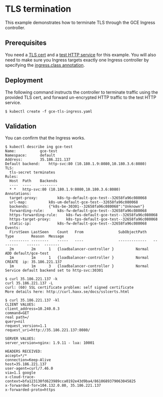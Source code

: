 # TLS termination

This example demonstrates how to terminate TLS through the GCE Ingress controller.

## Prerequisites

You need a [TLS cert](/examples/PREREQUISITES.md#tls-certificates) and a [test HTTP service](/examples/PREREQUISITES.md#test-http-service) for this example.
You will also need to make sure you Ingress targets exactly one Ingress
controller by specifying the [ingress.class annotation](/examples/PREREQUISITES.md#ingress-class).

## Deployment

The following command instructs the controller to terminate traffic using
the provided TLS cert, and forward un-encrypted HTTP traffic to the test
HTTP service.

```console
$ kubectl create -f gce-tls-ingress.yaml
```

## Validation

You can confirm that the Ingress works.

```console
$ kubectl describe ing gce-test
Name:			gce-test
Namespace:		default
Address:		35.186.221.137
Default backend:	http-svc:80 (10.180.1.9:8080,10.180.3.6:8080)
TLS:
  tls-secret terminates
Rules:
  Host	Path	Backends
  ----	----	--------
  *	* 	http-svc:80 (10.180.1.9:8080,10.180.3.6:8080)
Annotations:
  target-proxy:			k8s-tp-default-gce-test--32658fa96c080068
  url-map:			k8s-um-default-gce-test--32658fa96c080068
  backends:			{"k8s-be-30301--32658fa96c080068":"Unknown"}
  forwarding-rule:		k8s-fw-default-gce-test--32658fa96c080068
  https-forwarding-rule:	k8s-fws-default-gce-test--32658fa96c080068
  https-target-proxy:		k8s-tps-default-gce-test--32658fa96c080068
  static-ip:			k8s-fw-default-gce-test--32658fa96c080068
Events:
  FirstSeen	LastSeen	Count	From				SubObjectPath	Type		Reason	Message
  ---------	--------	-----	----				-------------	--------	------	-------
  2m		2m		1	{loadbalancer-controller }			Normal		ADD	default/gce-test
  1m		1m		1	{loadbalancer-controller }			Normal		CREATE	ip: 35.186.221.137
  1m		1m		3	{loadbalancer-controller }			Normal		Service	default backend set to http-svc:30301

$ curl 35.186.221.137 -k
curl 35.186.221.137 -L
curl: (60) SSL certificate problem: self signed certificate
More details here: http://curl.haxx.se/docs/sslcerts.html

$ curl 35.186.221.137 -kl
CLIENT VALUES:
client_address=10.240.0.3
command=GET
real path=/
query=nil
request_version=1.1
request_uri=http://35.186.221.137:8080/

SERVER VALUES:
server_version=nginx: 1.9.11 - lua: 10001

HEADERS RECEIVED:
accept=*/*
connection=Keep-Alive
host=35.186.221.137
user-agent=curl/7.46.0
via=1.1 google
x-cloud-trace-context=bfa123130fd623989cca0192e43d9ba4/8610689379063045825
x-forwarded-for=104.132.0.80, 35.186.221.137
x-forwarded-proto=https
```
